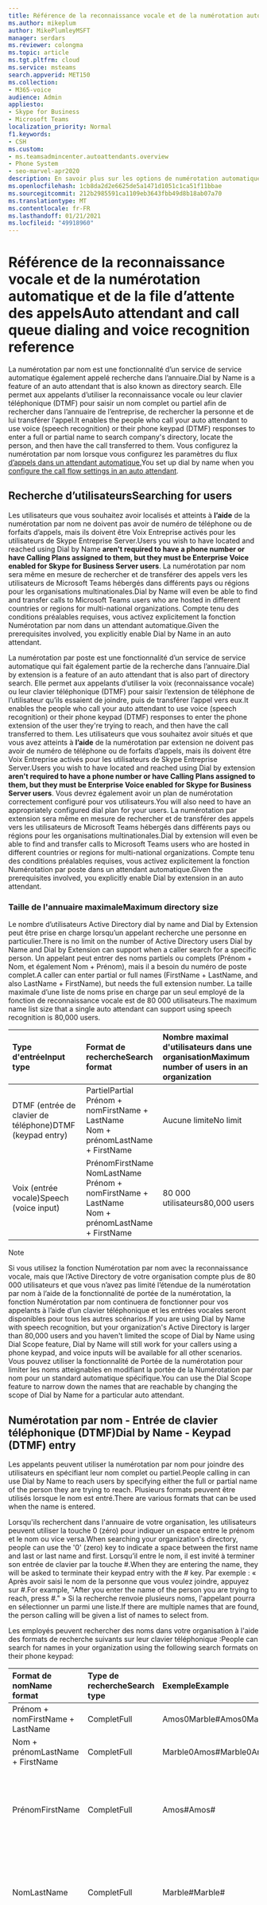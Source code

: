 ```yaml
---
title: Référence de la reconnaissance vocale et de la numérotation automatique et de la file d’attente des appels
ms.author: mikeplum
author: MikePlumleyMSFT
manager: serdars
ms.reviewer: colongma
ms.topic: article
ms.tgt.pltfrm: cloud
ms.service: msteams
search.appverid: MET150
ms.collection:
- M365-voice
audience: Admin
appliesto:
- Skype for Business
- Microsoft Teams
localization_priority: Normal
f1.keywords:
- CSH
ms.custom:
- ms.teamsadmincenter.autoattendants.overview
- Phone System
- seo-marvel-apr2020
description: En savoir plus sur les options de numérotation automatique et de reconnaissance vocale et de la file d’attente des appels dans Teams.
ms.openlocfilehash: 1cb8da2d2e6625de5a1471d1051c1ca51f11bbae
ms.sourcegitcommit: 212b2985591ca1109eb3643fbb49d8b18ab07a70
ms.translationtype: MT
ms.contentlocale: fr-FR
ms.lasthandoff: 01/21/2021
ms.locfileid: "49918960"
---
```

# <a name="auto-attendant-and-call-queue-dialing-and-voice-recognition-reference"></a><span data-ttu-id="1ee1b-103">Référence de la reconnaissance vocale et de la numérotation automatique et de la file d’attente des appels</span><span class="sxs-lookup"><span data-stu-id="1ee1b-103">Auto attendant and call queue dialing and voice recognition reference</span></span>

<span data-ttu-id="1ee1b-104">La numérotation par nom est une fonctionnalité d’un service de service automatique également appelé recherche dans l’annuaire.</span><span class="sxs-lookup"><span data-stu-id="1ee1b-104">Dial by Name is a feature of an auto attendant that is also known as directory search.</span></span> <span data-ttu-id="1ee1b-105">Elle permet aux appelants d’utiliser la reconnaissance vocale ou leur clavier téléphonique (DTMF) pour saisir un nom complet ou partiel afin de rechercher dans l’annuaire de l’entreprise, de rechercher la personne et de lui transférer l’appel.</span><span class="sxs-lookup"><span data-stu-id="1ee1b-105">It enables the people who call your auto attendant to use voice (speech recognition) or their phone keypad (DTMF) responses to enter a full or partial name to search company's directory, locate the person, and then have the call transferred to them.</span></span> <span data-ttu-id="1ee1b-106">Vous configurez la numérotation par nom lorsque vous configurez les paramètres du flux [d’appels dans un attendant automatique.](create-a-phone-system-auto-attendant.md#call-flow)</span><span class="sxs-lookup"><span data-stu-id="1ee1b-106">You set up dial by name when you [configure the call flow settings in an auto attendant](create-a-phone-system-auto-attendant.md#call-flow).</span></span>

## <a name="searching-for-users"></a><span data-ttu-id="1ee1b-107">Recherche d’utilisateurs</span><span class="sxs-lookup"><span data-stu-id="1ee1b-107">Searching for users</span></span>

<span data-ttu-id="1ee1b-108">Les utilisateurs que vous souhaitez avoir localisés et atteints à **l’aide** de la numérotation par nom ne doivent pas avoir de numéro de téléphone ou de forfaits d’appels, mais ils doivent être Voix Entreprise activés pour les utilisateurs de Skype Entreprise Server.</span><span class="sxs-lookup"><span data-stu-id="1ee1b-108">Users you wish to have located and reached using Dial by Name **aren't required to have a phone number or have Calling Plans assigned to them, but they must be Enterprise Voice enabled for Skype for Business Server users**.</span></span> <span data-ttu-id="1ee1b-109">La numérotation par nom sera même en mesure de rechercher et de transférer des appels vers les utilisateurs de Microsoft Teams hébergés dans différents pays ou régions pour les organisations multinationales.</span><span class="sxs-lookup"><span data-stu-id="1ee1b-109">Dial by Name will even be able to find and transfer calls to Microsoft Teams users who are hosted in different countries or regions for multi-national organizations.</span></span> <span data-ttu-id="1ee1b-110">Compte tenu des conditions préalables requises, vous activez explicitement la fonction Numérotation par nom dans un attendant automatique.</span><span class="sxs-lookup"><span data-stu-id="1ee1b-110">Given the prerequisites involved, you explicitly enable Dial by Name in an auto attendant.</span></span>

<span data-ttu-id="1ee1b-111">La numérotation par poste est une fonctionnalité d’un service de service automatique qui fait également partie de la recherche dans l’annuaire.</span><span class="sxs-lookup"><span data-stu-id="1ee1b-111">Dial by extension is a feature of an auto attendant that is also part of directory search.</span></span> <span data-ttu-id="1ee1b-112">Elle permet aux appelants d’utiliser la voix (reconnaissance vocale) ou leur clavier téléphonique (DTMF) pour saisir l’extension de téléphone de l’utilisateur qu’ils essaient de joindre, puis de transférer l’appel vers eux.</span><span class="sxs-lookup"><span data-stu-id="1ee1b-112">It enables the people who call your auto attendant to use voice (speech recognition) or their phone keypad (DTMF) responses to enter the phone extension of the user they're trying to reach, and then have the call transferred to them.</span></span> <span data-ttu-id="1ee1b-113">Les utilisateurs que vous souhaitez avoir situés et que vous avez atteints à  **l’aide** de la numérotation par extension ne doivent pas avoir de numéro de téléphone ou de forfaits d’appels, mais ils doivent être Voix Entreprise activés pour les utilisateurs de Skype Entreprise Server.</span><span class="sxs-lookup"><span data-stu-id="1ee1b-113">Users you wish to have located and reached using Dial by extension  **aren't required to have a phone number or have Calling Plans assigned to them, but they must be Enterprise Voice enabled for Skype for Business Server users**.</span></span> <span data-ttu-id="1ee1b-114">Vous devrez également avoir un plan de numérotation correctement configuré pour vos utilisateurs.</span><span class="sxs-lookup"><span data-stu-id="1ee1b-114">You will also need to have an appropriately configured dial plan for your users.</span></span> <span data-ttu-id="1ee1b-115">La numérotation par extension sera même en mesure de rechercher et de transférer des appels vers les utilisateurs de Microsoft Teams hébergés dans différents pays ou régions pour les organisations multinationales.</span><span class="sxs-lookup"><span data-stu-id="1ee1b-115">Dial by extension  will even be able to find and transfer calls to Microsoft Teams users who are hosted in different countries or regions for multi-national organizations.</span></span> <span data-ttu-id="1ee1b-116">Compte tenu des conditions préalables requises, vous activez explicitement la fonction Numérotation par poste dans un attendant automatique.</span><span class="sxs-lookup"><span data-stu-id="1ee1b-116">Given the prerequisites involved, you explicitly enable Dial by extension in an auto attendant.</span></span>

### <a name="maximum-directory-size"></a><span data-ttu-id="1ee1b-117">Taille de l'annuaire maximale</span><span class="sxs-lookup"><span data-stu-id="1ee1b-117">Maximum directory size</span></span>

<span data-ttu-id="1ee1b-118">Le nombre d’utilisateurs Active Directory dial by name and Dial by Extension peut être prise en charge lorsqu’un appelant recherche une personne en particulier.</span><span class="sxs-lookup"><span data-stu-id="1ee1b-118">There is no limit on the number of Active Directory users  Dial by Name and Dial by Extension can support when a caller search for a specific person.</span></span> <span data-ttu-id="1ee1b-119">Un appelant peut entrer des noms partiels ou complets (Prénom + Nom, et également Nom + Prénom), mais il a besoin du numéro de poste complet.</span><span class="sxs-lookup"><span data-stu-id="1ee1b-119">A caller can enter partial or full names (FirstName + LastName, and also LastName + FirstName), but needs the full extension number.</span></span> <span data-ttu-id="1ee1b-120">La taille maximale d’une liste de noms prise en charge par un seul employé de la fonction de reconnaissance vocale est de 80 000 utilisateurs.</span><span class="sxs-lookup"><span data-stu-id="1ee1b-120">The maximum name list size that a single auto attendant can support using speech recognition is 80,000 users.</span></span>
  
|<span data-ttu-id="1ee1b-121">Type d'entrée</span><span class="sxs-lookup"><span data-stu-id="1ee1b-121">Input type</span></span>|<span data-ttu-id="1ee1b-122">Format de recherche</span><span class="sxs-lookup"><span data-stu-id="1ee1b-122">Search format</span></span>|<span data-ttu-id="1ee1b-123">Nombre maximal d'utilisateurs dans une organisation</span><span class="sxs-lookup"><span data-stu-id="1ee1b-123">Maximum number of users in an organization</span></span>|
|:-----|:-----|:-----|
|<span data-ttu-id="1ee1b-124">DTMF (entrée de clavier de téléphone)</span><span class="sxs-lookup"><span data-stu-id="1ee1b-124">DTMF (keypad entry)</span></span> |<span data-ttu-id="1ee1b-125">Partiel</span><span class="sxs-lookup"><span data-stu-id="1ee1b-125">Partial</span></span>  <br/> <span data-ttu-id="1ee1b-126">Prénom + nom</span><span class="sxs-lookup"><span data-stu-id="1ee1b-126">FirstName + LastName</span></span>  <br/> <span data-ttu-id="1ee1b-127">Nom + prénom</span><span class="sxs-lookup"><span data-stu-id="1ee1b-127">LastName + FirstName</span></span> |<span data-ttu-id="1ee1b-128">Aucune limite</span><span class="sxs-lookup"><span data-stu-id="1ee1b-128">No limit</span></span>  |
|<span data-ttu-id="1ee1b-129">Voix (entrée vocale)</span><span class="sxs-lookup"><span data-stu-id="1ee1b-129">Speech (voice input)</span></span> |<span data-ttu-id="1ee1b-130">Prénom</span><span class="sxs-lookup"><span data-stu-id="1ee1b-130">FirstName</span></span>  <br/> <span data-ttu-id="1ee1b-131">Nom</span><span class="sxs-lookup"><span data-stu-id="1ee1b-131">LastName</span></span>  <br/> <span data-ttu-id="1ee1b-132">Prénom + nom</span><span class="sxs-lookup"><span data-stu-id="1ee1b-132">FirstName + LastName</span></span>  <br/> <span data-ttu-id="1ee1b-133">Nom + prénom</span><span class="sxs-lookup"><span data-stu-id="1ee1b-133">LastName + FirstName</span></span>  | <span data-ttu-id="1ee1b-134">80 000 utilisateurs</span><span class="sxs-lookup"><span data-stu-id="1ee1b-134">80,000 users</span></span> |

> [!NOTE]
> <span data-ttu-id="1ee1b-135">Si vous utilisez la fonction Numérotation par nom avec la reconnaissance vocale, mais que l’Active Directory de votre organisation compte plus de 80 000 utilisateurs et que vous n’avez pas limité l’étendue de la numérotation par nom à l’aide de la fonctionnalité de portée de la numérotation, la fonction Numérotation par nom continuera de fonctionner pour vos appelants à l’aide d’un clavier téléphonique et les entrées vocales seront disponibles pour tous les autres scénarios.</span><span class="sxs-lookup"><span data-stu-id="1ee1b-135">If you are using Dial by Name with speech recognition, but your organization's Active Directory is larger than 80,000 users and you haven't limited the scope of Dial by Name using Dial Scope feature, Dial by Name will still work for your callers using a phone keypad, and voice inputs will be available for all other scenarios.</span></span> <span data-ttu-id="1ee1b-136">Vous pouvez utiliser la fonctionnalité de Portée de la numérotation pour limiter les noms atteignables en modifiant la portée de la Numérotation par nom pour un standard automatique spécifique.</span><span class="sxs-lookup"><span data-stu-id="1ee1b-136">You can use the Dial Scope feature to narrow down the names that are reachable by changing the scope of Dial by Name for a particular auto attendant.</span></span>
  
## <a name="dial-by-name---keypad-dtmf-entry"></a><span data-ttu-id="1ee1b-137">Numérotation par nom - Entrée de clavier téléphonique (DTMF)</span><span class="sxs-lookup"><span data-stu-id="1ee1b-137">Dial by Name - Keypad (DTMF) entry</span></span>
<span data-ttu-id="1ee1b-138">Les appelants peuvent utiliser la numérotation par nom pour joindre des utilisateurs en spécifiant leur nom complet ou partiel.</span><span class="sxs-lookup"><span data-stu-id="1ee1b-138">People calling in can use Dial by Name to reach users by specifying either the full or partial name of the person they are trying to reach.</span></span> <span data-ttu-id="1ee1b-139">Plusieurs formats peuvent être utilisés lorsque le nom est entré.</span><span class="sxs-lookup"><span data-stu-id="1ee1b-139">There are various formats that can be used when the name is entered.</span></span>

<span data-ttu-id="1ee1b-140">Lorsqu'ils recherchent dans l'annuaire de votre organisation, les utilisateurs peuvent utiliser la touche 0 (zéro) pour indiquer un espace entre le prénom et le nom ou vice versa.</span><span class="sxs-lookup"><span data-stu-id="1ee1b-140">When searching your organization's directory, people can use the '0' (zero) key to indicate a space between the first name and last or last name and first.</span></span> <span data-ttu-id="1ee1b-141">Lorsqu’il entre le nom, il est invité à terminer son entrée de clavier par la touche #.</span><span class="sxs-lookup"><span data-stu-id="1ee1b-141">When they are entering the name, they will be asked to terminate their keypad entry with the # key.</span></span> <span data-ttu-id="1ee1b-142">Par exemple : « Après avoir saisi le nom de la personne que vous voulez joindre, appuyez sur #.</span><span class="sxs-lookup"><span data-stu-id="1ee1b-142">For example, "After you enter the name of the person you are trying to reach, press #."</span></span> <span data-ttu-id="1ee1b-143">» Si la recherche renvoie plusieurs noms, l'appelant pourra en sélectionner un parmi une liste.</span><span class="sxs-lookup"><span data-stu-id="1ee1b-143">If there are multiple names that are found, the person calling will be given a list of names to select from.</span></span>
  
<span data-ttu-id="1ee1b-144">Les employés peuvent rechercher des noms dans votre organisation à l'aide des formats de recherche suivants sur leur clavier téléphonique :</span><span class="sxs-lookup"><span data-stu-id="1ee1b-144">People can search for names in your organization using the following search formats on their phone keypad:</span></span>
  
|<span data-ttu-id="1ee1b-145">Format de nom</span><span class="sxs-lookup"><span data-stu-id="1ee1b-145">Name format</span></span>|<span data-ttu-id="1ee1b-146">Type de recherche</span><span class="sxs-lookup"><span data-stu-id="1ee1b-146">Search type</span></span>|<span data-ttu-id="1ee1b-147">Exemple</span><span class="sxs-lookup"><span data-stu-id="1ee1b-147">Example</span></span>|<span data-ttu-id="1ee1b-148">Résultat de recherche</span><span class="sxs-lookup"><span data-stu-id="1ee1b-148">Search result</span></span>|
|:-----|:-----|:-----|:-----|
|<span data-ttu-id="1ee1b-149">Prénom + nom</span><span class="sxs-lookup"><span data-stu-id="1ee1b-149">FirstName + LastName</span></span> |<span data-ttu-id="1ee1b-150">Complet</span><span class="sxs-lookup"><span data-stu-id="1ee1b-150">Full</span></span>  |<span data-ttu-id="1ee1b-151">Amos0Marble#</span><span class="sxs-lookup"><span data-stu-id="1ee1b-151">Amos0Marble#</span></span> |<span data-ttu-id="1ee1b-152">Amos Marble</span><span class="sxs-lookup"><span data-stu-id="1ee1b-152">Amos Marble</span></span> |
|<span data-ttu-id="1ee1b-153">Nom + prénom</span><span class="sxs-lookup"><span data-stu-id="1ee1b-153">LastName + FirstName</span></span> |<span data-ttu-id="1ee1b-154">Complet</span><span class="sxs-lookup"><span data-stu-id="1ee1b-154">Full</span></span> |<span data-ttu-id="1ee1b-155">Marble0Amos#</span><span class="sxs-lookup"><span data-stu-id="1ee1b-155">Marble0Amos#</span></span>  |<span data-ttu-id="1ee1b-156">Amos Marble</span><span class="sxs-lookup"><span data-stu-id="1ee1b-156">Amos Marble</span></span> |
|<span data-ttu-id="1ee1b-157">Prénom</span><span class="sxs-lookup"><span data-stu-id="1ee1b-157">FirstName</span></span>  |<span data-ttu-id="1ee1b-158">Complet</span><span class="sxs-lookup"><span data-stu-id="1ee1b-158">Full</span></span>   |<span data-ttu-id="1ee1b-159">Amos#</span><span class="sxs-lookup"><span data-stu-id="1ee1b-159">Amos#</span></span>   |<span data-ttu-id="1ee1b-160">Appuyez sur 1 pour Amos Marble</span><span class="sxs-lookup"><span data-stu-id="1ee1b-160">Press 1 for Amos Marble</span></span>  <br/> <span data-ttu-id="1ee1b-161">Appuyez sur 2 pour Amos Marcus</span><span class="sxs-lookup"><span data-stu-id="1ee1b-161">Press 2 for Amos Marcus</span></span> |
|<span data-ttu-id="1ee1b-162">Nom</span><span class="sxs-lookup"><span data-stu-id="1ee1b-162">LastName</span></span> |<span data-ttu-id="1ee1b-163">Complet</span><span class="sxs-lookup"><span data-stu-id="1ee1b-163">Full</span></span> |<span data-ttu-id="1ee1b-164">Marble#</span><span class="sxs-lookup"><span data-stu-id="1ee1b-164">Marble#</span></span>  |<span data-ttu-id="1ee1b-165">Appuyez sur 1 pour Amos Marble</span><span class="sxs-lookup"><span data-stu-id="1ee1b-165">Press 1 for Amos Marble</span></span>  <br/> <span data-ttu-id="1ee1b-166">Appuyez sur 2 pour Mary Marble</span><span class="sxs-lookup"><span data-stu-id="1ee1b-166">Press 2 for Mary Marble</span></span> |
|<span data-ttu-id="1ee1b-167">Prénom ou nom</span><span class="sxs-lookup"><span data-stu-id="1ee1b-167">FirstName or LastName</span></span> |<span data-ttu-id="1ee1b-168">Partiel</span><span class="sxs-lookup"><span data-stu-id="1ee1b-168">Partial</span></span> |<span data-ttu-id="1ee1b-169">Mar#</span><span class="sxs-lookup"><span data-stu-id="1ee1b-169">Mar#</span></span> |<span data-ttu-id="1ee1b-170">Appuyez sur 1 pour Mary Marble</span><span class="sxs-lookup"><span data-stu-id="1ee1b-170">Press 1 for Mary Marble</span></span>  <br/> <span data-ttu-id="1ee1b-171">Appuyez sur 2 pour Mary Jones</span><span class="sxs-lookup"><span data-stu-id="1ee1b-171">Press 2 for Mary Jones</span></span>  <br/> <span data-ttu-id="1ee1b-172">Appuyez sur 3 pour Amos Marcus</span><span class="sxs-lookup"><span data-stu-id="1ee1b-172">Press 3 for Amos Marcus</span></span> |
|<span data-ttu-id="1ee1b-173">Prénom + nom</span><span class="sxs-lookup"><span data-stu-id="1ee1b-173">FirsName + LastName</span></span> |<span data-ttu-id="1ee1b-174">Partiel</span><span class="sxs-lookup"><span data-stu-id="1ee1b-174">Partial</span></span> |<span data-ttu-id="1ee1b-175">Amos0Mar #</span><span class="sxs-lookup"><span data-stu-id="1ee1b-175">Amos0Mar#</span></span> |<span data-ttu-id="1ee1b-176">Appuyez sur 1 pour Amos Marble</span><span class="sxs-lookup"><span data-stu-id="1ee1b-176">Press 1 for Amos Marble</span></span>  <br/> <span data-ttu-id="1ee1b-177">Appuyez sur 2 pour Amos Marcus</span><span class="sxs-lookup"><span data-stu-id="1ee1b-177">Press 2 for Amos Marcus</span></span> |
|<span data-ttu-id="1ee1b-178">Nom + prénom</span><span class="sxs-lookup"><span data-stu-id="1ee1b-178">LastName + FirstName</span></span> |<span data-ttu-id="1ee1b-179">Partiel</span><span class="sxs-lookup"><span data-stu-id="1ee1b-179">Partial</span></span> |<span data-ttu-id="1ee1b-180">Mar0Am#</span><span class="sxs-lookup"><span data-stu-id="1ee1b-180">Mar0Am#</span></span> |<span data-ttu-id="1ee1b-181">Appuyez sur 1 pour Amos Marble</span><span class="sxs-lookup"><span data-stu-id="1ee1b-181">Press 1 for Amos Marble</span></span>  <br/> <span data-ttu-id="1ee1b-182">Appuyez sur 2 pour Amos Marcus</span><span class="sxs-lookup"><span data-stu-id="1ee1b-182">Press 2 for Amos Marcus</span></span> |

<span data-ttu-id="1ee1b-183">Plusieurs caractères spéciaux sont utilisés pour rechercher des personnes à l'aide d'un clavier téléphonique.</span><span class="sxs-lookup"><span data-stu-id="1ee1b-183">There are several special characters that are used when searching for people using a phone keypad.</span></span> <span data-ttu-id="1ee1b-184">Par exemple, la personne sera invitée à utiliser la touche di clés (#), tandis que la touche zéro (0) est utilisée pour l’espace entre les noms.</span><span class="sxs-lookup"><span data-stu-id="1ee1b-184">For example, the person will be asked to use the pound key (#), while the zero (0) key is used for a space between names.</span></span> <span data-ttu-id="1ee1b-185">Appuyer sur la touche étoile (\*) permet de répéter la liste des correspondances de noms.</span><span class="sxs-lookup"><span data-stu-id="1ee1b-185">Pressing the star key (\*) will repeat the list of matching names to the person.</span></span>
  
|<span data-ttu-id="1ee1b-186">Caractère spécial du clavier téléphonique</span><span class="sxs-lookup"><span data-stu-id="1ee1b-186">Special phone keypad character</span></span>|<span data-ttu-id="1ee1b-187">Signification</span><span class="sxs-lookup"><span data-stu-id="1ee1b-187">What it means</span></span>|
|:-----|:-----|
|#   |<span data-ttu-id="1ee1b-188">Caractère de fin de saisie d'un nom</span><span class="sxs-lookup"><span data-stu-id="1ee1b-188">End character when entering a name.</span></span> |
|<span data-ttu-id="1ee1b-189">0</span><span class="sxs-lookup"><span data-stu-id="1ee1b-189">0</span></span>   |<span data-ttu-id="1ee1b-190">Espace entre les noms</span><span class="sxs-lookup"><span data-stu-id="1ee1b-190">Space between names.</span></span> |
|*    |<span data-ttu-id="1ee1b-191">Répétition de la liste de correspondances de noms</span><span class="sxs-lookup"><span data-stu-id="1ee1b-191">Repeat the list of matching names.</span></span> |

### <a name="dial-by-name---name-recognition-with-speech"></a><span data-ttu-id="1ee1b-192">Numérotation par nom - Reconnaissance vocale de nom</span><span class="sxs-lookup"><span data-stu-id="1ee1b-192">Dial by Name - Name recognition with speech</span></span>

<span data-ttu-id="1ee1b-193">Les employés peuvent rechercher d’autres personnes dans leur organisation à l’grâce à leur voix (reconnaissance vocale).</span><span class="sxs-lookup"><span data-stu-id="1ee1b-193">People can search for others in their organization with their voice (speech recognition).</span></span> <span data-ttu-id="1ee1b-194">Ils peuvent également joindre n’importe qui dans Active Directory en leur att dit leur nom complet ou partiel.</span><span class="sxs-lookup"><span data-stu-id="1ee1b-194">They can also reach anyone in  Active Directory by saying the full or partial name of the person they are trying to locate.</span></span> <span data-ttu-id="1ee1b-195">Les entrées vocales peuvent reconnaître les noms dans différents formats, notamment Prénom, Nom, Prénom + Nom, ou Nom + Prénom.</span><span class="sxs-lookup"><span data-stu-id="1ee1b-195">Using voice inputs can recognize names in various formats, including FirstName, LastName, FirstName + LastName, or LastName + FirstName.</span></span>
  
<span data-ttu-id="1ee1b-196">Vous pouvez activer la reconnaissance vocale pour un attendant automatique, mais l’entrée de clavier téléphonique (DTMF) n’est pas désactivée.</span><span class="sxs-lookup"><span data-stu-id="1ee1b-196">You can enable speech recognition for an auto attendant, but phone keypad entry (DTMF) isn't disabled.</span></span> <span data-ttu-id="1ee1b-197">Vous pouvez utiliser une entrée de clavier téléphonique à tout moment, même si la reconnaissance vocale est activée sur le attendant automatique.</span><span class="sxs-lookup"><span data-stu-id="1ee1b-197">Phone keypad entry can be used at any time even if speech recognition is enabled on the auto attendant.</span></span>
  
<span data-ttu-id="1ee1b-198">Comme pour l’entrée de clavier téléphonique, si plusieurs noms sont trouvés, l’appelant entend une liste de noms parmi qui vous sont demandés.</span><span class="sxs-lookup"><span data-stu-id="1ee1b-198">As with phone keypad entry, if multiple names are found, the person calling hears a list of names to select from.</span></span>
  
<span data-ttu-id="1ee1b-199">Les appelants peuvent dire les noms dans les formats suivants :</span><span class="sxs-lookup"><span data-stu-id="1ee1b-199">Callers can say names in the following formats:</span></span>
  
|<span data-ttu-id="1ee1b-200">Nom avec reconnaissance vocale</span><span class="sxs-lookup"><span data-stu-id="1ee1b-200">Name with speech</span></span>|<span data-ttu-id="1ee1b-201">Type de recherche</span><span class="sxs-lookup"><span data-stu-id="1ee1b-201">Search type</span></span>|<span data-ttu-id="1ee1b-202">Exemple</span><span class="sxs-lookup"><span data-stu-id="1ee1b-202">Example</span></span>|<span data-ttu-id="1ee1b-203">Résultat de recherche</span><span class="sxs-lookup"><span data-stu-id="1ee1b-203">Search result</span></span>|
|:-----|:-----|:-----|:-----|
|<span data-ttu-id="1ee1b-204">Prénom + nom</span><span class="sxs-lookup"><span data-stu-id="1ee1b-204">FirstName + LastName</span></span> |<span data-ttu-id="1ee1b-205">Complet</span><span class="sxs-lookup"><span data-stu-id="1ee1b-205">Full</span></span> |<span data-ttu-id="1ee1b-206">Amos Marble</span><span class="sxs-lookup"><span data-stu-id="1ee1b-206">Amos Marble</span></span> |<span data-ttu-id="1ee1b-207">Amos Marble</span><span class="sxs-lookup"><span data-stu-id="1ee1b-207">Amos Marble</span></span> |
|<span data-ttu-id="1ee1b-208">Nom + prénom</span><span class="sxs-lookup"><span data-stu-id="1ee1b-208">LastName + FirstName</span></span> |<span data-ttu-id="1ee1b-209">Complet</span><span class="sxs-lookup"><span data-stu-id="1ee1b-209">Full</span></span>  |<span data-ttu-id="1ee1b-210">Marble Amos</span><span class="sxs-lookup"><span data-stu-id="1ee1b-210">Marble Amos</span></span> |<span data-ttu-id="1ee1b-211">Amos Marble</span><span class="sxs-lookup"><span data-stu-id="1ee1b-211">Amos Marble</span></span> |
|<span data-ttu-id="1ee1b-212">Prénom</span><span class="sxs-lookup"><span data-stu-id="1ee1b-212">FirstName</span></span> |<span data-ttu-id="1ee1b-213">Complet</span><span class="sxs-lookup"><span data-stu-id="1ee1b-213">Full</span></span> |<span data-ttu-id="1ee1b-214">Amos</span><span class="sxs-lookup"><span data-stu-id="1ee1b-214">Amos</span></span> |<span data-ttu-id="1ee1b-215">Appuyez sur 1 ou dites 1 pour Amos Marble</span><span class="sxs-lookup"><span data-stu-id="1ee1b-215">Press or say 1 for Amos Marble</span></span>  <br/> <span data-ttu-id="1ee1b-216">Appuyez sur 2 ou dites 1 pour Amos Jones</span><span class="sxs-lookup"><span data-stu-id="1ee1b-216">Press or say 2 for Amos Jones</span></span> |
|<span data-ttu-id="1ee1b-217">Nom</span><span class="sxs-lookup"><span data-stu-id="1ee1b-217">LastName</span></span> |<span data-ttu-id="1ee1b-218">Complet</span><span class="sxs-lookup"><span data-stu-id="1ee1b-218">Full</span></span> |<span data-ttu-id="1ee1b-219">Marble</span><span class="sxs-lookup"><span data-stu-id="1ee1b-219">Marble</span></span> |<span data-ttu-id="1ee1b-220">Appuyez sur 1 ou dites 1 pour Amos Marble</span><span class="sxs-lookup"><span data-stu-id="1ee1b-220">Press or say 1 for Amos Marble</span></span>  <br/> <span data-ttu-id="1ee1b-221">Appuyez sur 2 ou dites 1 pour Ben Marble</span><span class="sxs-lookup"><span data-stu-id="1ee1b-221">Press or say 2 for Ben Marble</span></span> |
|<span data-ttu-id="1ee1b-222">Prénom ou nom</span><span class="sxs-lookup"><span data-stu-id="1ee1b-222">FirstName or LastName</span></span> |<span data-ttu-id="1ee1b-223">Partiel</span><span class="sxs-lookup"><span data-stu-id="1ee1b-223">Partial</span></span> |<span data-ttu-id="1ee1b-224">Mars</span><span class="sxs-lookup"><span data-stu-id="1ee1b-224">Mar</span></span> |<span data-ttu-id="1ee1b-225">Appuyez sur 1 ou dites 1 pour Mary Marble</span><span class="sxs-lookup"><span data-stu-id="1ee1b-225">Press or say 1 for Mary Marble</span></span>  <br/> <span data-ttu-id="1ee1b-226">Appuyez sur 2 ou dites 1 pour Mary Jones</span><span class="sxs-lookup"><span data-stu-id="1ee1b-226">Press or say 2 for Mary Jones</span></span>  <br/> <span data-ttu-id="1ee1b-227">Appuyez sur 3 ou dites 3 pour AmosMos (Qu’est-ce que vous dites ) ?</span><span class="sxs-lookup"><span data-stu-id="1ee1b-227">Press or say 3 for Amos Marcus</span></span> |
|<span data-ttu-id="1ee1b-228">Prénom + nom</span><span class="sxs-lookup"><span data-stu-id="1ee1b-228">FirsName + LastName</span></span> |<span data-ttu-id="1ee1b-229">Partiel</span><span class="sxs-lookup"><span data-stu-id="1ee1b-229">Partial</span></span> |<span data-ttu-id="1ee1b-230">Amos Mar</span><span class="sxs-lookup"><span data-stu-id="1ee1b-230">Amos Mar</span></span> |<span data-ttu-id="1ee1b-231">Appuyez sur 1 ou dites 1 pour Amos Marble</span><span class="sxs-lookup"><span data-stu-id="1ee1b-231">Press or say 1 for Amos Marble</span></span>  <br/> <span data-ttu-id="1ee1b-232">Appuyez sur 2 ou dites 1 pour AmosEz</span><span class="sxs-lookup"><span data-stu-id="1ee1b-232">Press or say 2 for Amos Marcus</span></span> |


> [!NOTE]
> <span data-ttu-id="1ee1b-233">Jusqu’à 36 heures peuvent être nécessaire pour que le nom d’un nouvel utilisateur soit répertorié dans l’annuaire pour la numérotation par nom avec une reconnaissance vocale en raison d’un décalage de réplication Active Directory.</span><span class="sxs-lookup"><span data-stu-id="1ee1b-233">It might take up to 36 hours for a new user to have their name listed in the directory for Dial by Name with speech recognition due to Active Directory replication lag.</span></span>
  
## <a name="language-support"></a><span data-ttu-id="1ee1b-234">Prise en charge des langues</span><span class="sxs-lookup"><span data-stu-id="1ee1b-234">Language support</span></span>

<span data-ttu-id="1ee1b-235">Les langues suivantes sont disponibles pour la reconnaissance vocale utilisée avec les invites sortantes :</span><span class="sxs-lookup"><span data-stu-id="1ee1b-235">The following languages are available for text-to-speech used with outgoing prompts:</span></span>
  
|-|-|-|
|:-----|:-----|:-----|
|<span data-ttu-id="1ee1b-236">Arabe (EG)</span><span class="sxs-lookup"><span data-stu-id="1ee1b-236">Arabic (EG)</span></span>  |<span data-ttu-id="1ee1b-237">Anglais (NZ)</span><span class="sxs-lookup"><span data-stu-id="1ee1b-237">English (NZ)</span></span>  |<span data-ttu-id="1ee1b-238">Coréen (KO)</span><span class="sxs-lookup"><span data-stu-id="1ee1b-238">Korean (KO)</span></span>  |
|<span data-ttu-id="1ee1b-239">Chinois (HK)</span><span class="sxs-lookup"><span data-stu-id="1ee1b-239">Chinese (HK)</span></span>  |<span data-ttu-id="1ee1b-240">Anglais (Royaume-Uni)</span><span class="sxs-lookup"><span data-stu-id="1ee1b-240">English (UK)</span></span> |<span data-ttu-id="1ee1b-241">Norvégien (NO)</span><span class="sxs-lookup"><span data-stu-id="1ee1b-241">Norwegian (NO)</span></span>  |
|<span data-ttu-id="1ee1b-242">Chinois (TW)</span><span class="sxs-lookup"><span data-stu-id="1ee1b-242">Chinese (TW)</span></span> |<span data-ttu-id="1ee1b-243">Anglais (É.U.)</span><span class="sxs-lookup"><span data-stu-id="1ee1b-243">English (US)</span></span> |<span data-ttu-id="1ee1b-244">Polonais (PL)</span><span class="sxs-lookup"><span data-stu-id="1ee1b-244">Polish (PL)</span></span>  |
|<span data-ttu-id="1ee1b-245">Chinois (ZH)</span><span class="sxs-lookup"><span data-stu-id="1ee1b-245">Chinese (ZH)</span></span> |<span data-ttu-id="1ee1b-246">Finnois (FI)</span><span class="sxs-lookup"><span data-stu-id="1ee1b-246">Finnish (FI)</span></span> |<span data-ttu-id="1ee1b-247">Portugais (BR)</span><span class="sxs-lookup"><span data-stu-id="1ee1b-247">Portuguese (BR)</span></span> |
|<span data-ttu-id="1ee1b-248">Danois (DA)</span><span class="sxs-lookup"><span data-stu-id="1ee1b-248">Danish (DA)</span></span>  |<span data-ttu-id="1ee1b-249">Français (CA)</span><span class="sxs-lookup"><span data-stu-id="1ee1b-249">French (CA)</span></span>  |<span data-ttu-id="1ee1b-250">Portugais (PT)</span><span class="sxs-lookup"><span data-stu-id="1ee1b-250">Portuguese (PT)</span></span> |
|<span data-ttu-id="1ee1b-251">Néerlandais (NL)</span><span class="sxs-lookup"><span data-stu-id="1ee1b-251">Dutch (NL)</span></span>   |<span data-ttu-id="1ee1b-252">Français (FR)</span><span class="sxs-lookup"><span data-stu-id="1ee1b-252">French (FR)</span></span>  |<span data-ttu-id="1ee1b-253">Russe (RU)</span><span class="sxs-lookup"><span data-stu-id="1ee1b-253">Russian (RU)</span></span> |
|<span data-ttu-id="1ee1b-254">Anglais (AU)</span><span class="sxs-lookup"><span data-stu-id="1ee1b-254">English (AU)</span></span>  |<span data-ttu-id="1ee1b-255">Allemand (DE)</span><span class="sxs-lookup"><span data-stu-id="1ee1b-255">German (DE)</span></span> |<span data-ttu-id="1ee1b-256">Espagnol (ES)</span><span class="sxs-lookup"><span data-stu-id="1ee1b-256">Spanish (ES)</span></span>  |
|<span data-ttu-id="1ee1b-257">Anglais (CA)</span><span class="sxs-lookup"><span data-stu-id="1ee1b-257">English (CA)</span></span>  |<span data-ttu-id="1ee1b-258">Italien (IT)</span><span class="sxs-lookup"><span data-stu-id="1ee1b-258">Italian (IT)</span></span> |<span data-ttu-id="1ee1b-259">Espagnol (MX)</span><span class="sxs-lookup"><span data-stu-id="1ee1b-259">Spanish (MX)</span></span>|
|<span data-ttu-id="1ee1b-260">Anglais (IN)</span><span class="sxs-lookup"><span data-stu-id="1ee1b-260">English (IN)</span></span>  |<span data-ttu-id="1ee1b-261">Japonais (JP)</span><span class="sxs-lookup"><span data-stu-id="1ee1b-261">Japanese (JP)</span></span> |<span data-ttu-id="1ee1b-262">Suédois (SV)</span><span class="sxs-lookup"><span data-stu-id="1ee1b-262">Swedish (SV)</span></span>|

<span data-ttu-id="1ee1b-263">Les entrées de reconnaissance vocale pour les attendants automatiques sont disponibles dans les langues suivantes :</span><span class="sxs-lookup"><span data-stu-id="1ee1b-263">Speech recognition input for auto attendants is available in the following languages:</span></span>
  
|-|-|
|:-----|:-----|
|<span data-ttu-id="1ee1b-264">Chinois (ZH)</span><span class="sxs-lookup"><span data-stu-id="1ee1b-264">Chinese (ZH)</span></span>  |<span data-ttu-id="1ee1b-265">Français (FR)</span><span class="sxs-lookup"><span data-stu-id="1ee1b-265">French (FR)</span></span>  |
|<span data-ttu-id="1ee1b-266">Anglais (AU)</span><span class="sxs-lookup"><span data-stu-id="1ee1b-266">English (AU)</span></span>  |<span data-ttu-id="1ee1b-267">Allemand (DE)</span><span class="sxs-lookup"><span data-stu-id="1ee1b-267">German (DE)</span></span>  |
|<span data-ttu-id="1ee1b-268">Anglais (CA)</span><span class="sxs-lookup"><span data-stu-id="1ee1b-268">English (CA)</span></span>  |<span data-ttu-id="1ee1b-269">Italien (IT)</span><span class="sxs-lookup"><span data-stu-id="1ee1b-269">Italian (IT)</span></span>  |
|<span data-ttu-id="1ee1b-270">Anglais (IN)</span><span class="sxs-lookup"><span data-stu-id="1ee1b-270">English (IN)</span></span>  |<span data-ttu-id="1ee1b-271">Japonais (JP)</span><span class="sxs-lookup"><span data-stu-id="1ee1b-271">Japanese (JP)</span></span>  |
|<span data-ttu-id="1ee1b-272">Anglais (Royaume-Uni)</span><span class="sxs-lookup"><span data-stu-id="1ee1b-272">English (UK)</span></span>  |<span data-ttu-id="1ee1b-273">Portugais (BR)</span><span class="sxs-lookup"><span data-stu-id="1ee1b-273">Portuguese (BR)</span></span>  |
|<span data-ttu-id="1ee1b-274">Anglais (É.U.)</span><span class="sxs-lookup"><span data-stu-id="1ee1b-274">English (US)</span></span>  |<span data-ttu-id="1ee1b-275">Espagnol (ES)</span><span class="sxs-lookup"><span data-stu-id="1ee1b-275">Spanish (ES)</span></span>  |
|<span data-ttu-id="1ee1b-276">Français (CA)</span><span class="sxs-lookup"><span data-stu-id="1ee1b-276">French (CA)</span></span>   |<span data-ttu-id="1ee1b-277">Espagnol (MX)</span><span class="sxs-lookup"><span data-stu-id="1ee1b-277">Spanish (MX)</span></span>  |

<span data-ttu-id="1ee1b-278">Les commandes vocales suivantes sont disponibles dans les 14 langues prise en charge pour la reconnaissance vocale :</span><span class="sxs-lookup"><span data-stu-id="1ee1b-278">The following voice commands are available in the 14 languages supported for speech recognition:</span></span>
  
|<span data-ttu-id="1ee1b-279">Commande vocale</span><span class="sxs-lookup"><span data-stu-id="1ee1b-279">Voice command</span></span>| <span data-ttu-id="1ee1b-280">Correspond à</span><span class="sxs-lookup"><span data-stu-id="1ee1b-280">Corresponds to</span></span> |
|:-----|:-----|
|<span data-ttu-id="1ee1b-281">Oui</span><span class="sxs-lookup"><span data-stu-id="1ee1b-281">Yes</span></span> | <span data-ttu-id="1ee1b-282">Appuyez sur 1 pour appuyer sur Oui.</span><span class="sxs-lookup"><span data-stu-id="1ee1b-282">Press 1 for Yes.</span></span> |
|<span data-ttu-id="1ee1b-283">Non</span><span class="sxs-lookup"><span data-stu-id="1ee1b-283">No</span></span> | <span data-ttu-id="1ee1b-284">Appuyez sur 2 pour non.</span><span class="sxs-lookup"><span data-stu-id="1ee1b-284">Press 2 for No.</span></span> |
|<span data-ttu-id="1ee1b-285">Répéter</span><span class="sxs-lookup"><span data-stu-id="1ee1b-285">Repeat</span></span> |<span data-ttu-id="1ee1b-286">Répète la liste des options.</span><span class="sxs-lookup"><span data-stu-id="1ee1b-286">Repeats the list of options.</span></span> <span data-ttu-id="1ee1b-287">Appuyez sur \* sur le pavé numérique pour répéter la liste des options.</span><span class="sxs-lookup"><span data-stu-id="1ee1b-287">Press \* on the keypad to repeat the list of options.</span></span> |
|<span data-ttu-id="1ee1b-288">Opérateur</span><span class="sxs-lookup"><span data-stu-id="1ee1b-288">Operator</span></span> | <span data-ttu-id="1ee1b-289">Appuyez sur 0 pour « Opérateur »</span><span class="sxs-lookup"><span data-stu-id="1ee1b-289">Press 0 for "Operator"</span></span> |
|<span data-ttu-id="1ee1b-290">Menu principal</span><span class="sxs-lookup"><span data-stu-id="1ee1b-290">Main Menu</span></span>  |<span data-ttu-id="1ee1b-291">Dirige l'appelant vers le menu principal du standard automatique.</span><span class="sxs-lookup"><span data-stu-id="1ee1b-291">Brings the caller to the main menu of the auto attendant.</span></span> |
|<span data-ttu-id="1ee1b-292">Zéro</span><span class="sxs-lookup"><span data-stu-id="1ee1b-292">Zero</span></span> | <span data-ttu-id="1ee1b-293">Appuyez sur 0 (par défaut, identique à « Opérateur »).</span><span class="sxs-lookup"><span data-stu-id="1ee1b-293">Press 0 (by default, same as "Operator").</span></span>|
|<span data-ttu-id="1ee1b-294">Un</span><span class="sxs-lookup"><span data-stu-id="1ee1b-294">One</span></span> | <span data-ttu-id="1ee1b-295">Appuyez sur 1.</span><span class="sxs-lookup"><span data-stu-id="1ee1b-295">Press 1.</span></span> |
|<span data-ttu-id="1ee1b-296">Deux</span><span class="sxs-lookup"><span data-stu-id="1ee1b-296">Two</span></span> | <span data-ttu-id="1ee1b-297">Appuyez sur 2.</span><span class="sxs-lookup"><span data-stu-id="1ee1b-297">Press 2.</span></span> |
|<span data-ttu-id="1ee1b-298">Trois</span><span class="sxs-lookup"><span data-stu-id="1ee1b-298">Three</span></span>| <span data-ttu-id="1ee1b-299">Appuyez sur 3.</span><span class="sxs-lookup"><span data-stu-id="1ee1b-299">Press 3.</span></span>|
|<span data-ttu-id="1ee1b-300">Quatre</span><span class="sxs-lookup"><span data-stu-id="1ee1b-300">Four</span></span> | <span data-ttu-id="1ee1b-301">Appuyez sur 4.</span><span class="sxs-lookup"><span data-stu-id="1ee1b-301">Press 4.</span></span> |
|<span data-ttu-id="1ee1b-302">Cinq</span><span class="sxs-lookup"><span data-stu-id="1ee1b-302">Five</span></span> | <span data-ttu-id="1ee1b-303">Appuyez sur 5.</span><span class="sxs-lookup"><span data-stu-id="1ee1b-303">Press 5.</span></span> |
|<span data-ttu-id="1ee1b-304">Six</span><span class="sxs-lookup"><span data-stu-id="1ee1b-304">Six</span></span>  | <span data-ttu-id="1ee1b-305">Appuyez sur 6.</span><span class="sxs-lookup"><span data-stu-id="1ee1b-305">Press 6.</span></span> |
|<span data-ttu-id="1ee1b-306">Sept</span><span class="sxs-lookup"><span data-stu-id="1ee1b-306">Seven</span></span> | <span data-ttu-id="1ee1b-307">Appuyez sur 7.</span><span class="sxs-lookup"><span data-stu-id="1ee1b-307">Press 7.</span></span>|
|<span data-ttu-id="1ee1b-308">Huit</span><span class="sxs-lookup"><span data-stu-id="1ee1b-308">Eight</span></span> |<span data-ttu-id="1ee1b-309">Appuyez sur 8.</span><span class="sxs-lookup"><span data-stu-id="1ee1b-309">Press 8.</span></span>|
|<span data-ttu-id="1ee1b-310">Neuf</span><span class="sxs-lookup"><span data-stu-id="1ee1b-310">Nine</span></span>  |<span data-ttu-id="1ee1b-311">Appuyez sur 9.</span><span class="sxs-lookup"><span data-stu-id="1ee1b-311">Press 9.</span></span>|

## <a name="related-topics"></a><span data-ttu-id="1ee1b-312">Sujets associés</span><span class="sxs-lookup"><span data-stu-id="1ee1b-312">Related topics</span></span>

[<span data-ttu-id="1ee1b-313">Voici les avantages du système téléphonique</span><span class="sxs-lookup"><span data-stu-id="1ee1b-313">Here's what you get with Phone System</span></span>](here-s-what-you-get-with-phone-system.md)

[<span data-ttu-id="1ee1b-314">Obtenir des numéros de téléphone de service pour Skype Entreprise et Microsoft Teams</span><span class="sxs-lookup"><span data-stu-id="1ee1b-314">Getting service phone numbers for Skype for Business and Microsoft Teams</span></span>](/microsoftteams/getting-service-phone-numbers)

[<span data-ttu-id="1ee1b-315">Disponibilité des forfaits d’appels et de l’audioconférence selon les régions et les pays</span><span class="sxs-lookup"><span data-stu-id="1ee1b-315">Country and region availability for Audio Conferencing and Calling Plans</span></span>](country-and-region-availability-for-audio-conferencing-and-calling-plans/country-and-region-availability-for-audio-conferencing-and-calling-plans.md)
